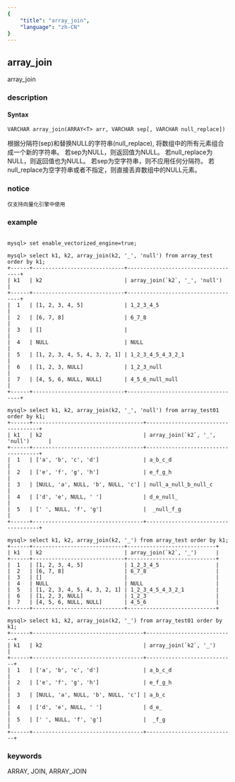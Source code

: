 ```yaml
---
{
    "title": "array_join",
    "language": "zh-CN"
}
---
```


<!-- 
Licensed to the Apache Software Foundation (ASF) under one
or more contributor license agreements.  See the NOTICE file
distributed with this work for additional information
regarding copyright ownership.  The ASF licenses this file
to you under the Apache License, Version 2.0 (the
"License"); you may not use this file except in compliance
with the License.  You may obtain a copy of the License at

  http://www.apache.org/licenses/LICENSE-2.0

Unless required by applicable law or agreed to in writing,
software distributed under the License is distributed on an
"AS IS" BASIS, WITHOUT WARRANTIES OR CONDITIONS OF ANY
KIND, either express or implied.  See the License for the
specific language governing permissions and limitations
under the License.
-->

## array_join

<version since="1.2.0">

array_join

</version>

### description

#### Syntax

`VARCHAR array_join(ARRAY<T> arr, VARCHAR sep[, VARCHAR null_replace])`

根据分隔符(sep)和替换NULL的字符串(null_replace), 将数组中的所有元素组合成一个新的字符串。
若sep为NULL，则返回值为NULL。
若null_replace为NULL，则返回值也为NULL。
若sep为空字符串，则不应用任何分隔符。
若null_replace为空字符串或者不指定，则直接丢弃数组中的NULL元素。

### notice

`仅支持向量化引擎中使用`

### example

```

mysql> set enable_vectorized_engine=true;

mysql> select k1, k2, array_join(k2, '_', 'null') from array_test order by k1;
+------+-----------------------------+------------------------------------+
| k1   | k2                          | array_join(`k2`, '_', 'null')      |
+------+-----------------------------+------------------------------------+
|  1   | [1, 2, 3, 4, 5]             | 1_2_3_4_5                          |
|  2   | [6, 7, 8]                   | 6_7_8                              |
|  3   | []                          |                                    |
|  4   | NULL                        | NULL                               |
|  5   | [1, 2, 3, 4, 5, 4, 3, 2, 1] | 1_2_3_4_5_4_3_2_1                  |
|  6   | [1, 2, 3, NULL]             | 1_2_3_null                         |
|  7   | [4, 5, 6, NULL, NULL]       | 4_5_6_null_null                    |
+------+-----------------------------+------------------------------------+

mysql> select k1, k2, array_join(k2, '_', 'null') from array_test01 order by k1;
+------+-----------------------------------+------------------------------------+
| k1   | k2                                | array_join(`k2`, '_', 'null')      |
+------+-----------------------------------+------------------------------------+
|  1   | ['a', 'b', 'c', 'd']              | a_b_c_d                            |
|  2   | ['e', 'f', 'g', 'h']              | e_f_g_h                            |
|  3   | [NULL, 'a', NULL, 'b', NULL, 'c'] | null_a_null_b_null_c               |
|  4   | ['d', 'e', NULL, ' ']             | d_e_null_                          |
|  5   | [' ', NULL, 'f', 'g']             |  _null_f_g                         |
+------+-----------------------------------+------------------------------------+

mysql> select k1, k2, array_join(k2, '_') from array_test order by k1;
+------+-----------------------------+----------------------------+
| k1   | k2                          | array_join(`k2`, '_')      |
+------+-----------------------------+----------------------------+
|  1   | [1, 2, 3, 4, 5]             | 1_2_3_4_5                  |
|  2   | [6, 7, 8]                   | 6_7_8                      |
|  3   | []                          |                            |
|  4   | NULL                        | NULL                       |
|  5   | [1, 2, 3, 4, 5, 4, 3, 2, 1] | 1_2_3_4_5_4_3_2_1          |
|  6   | [1, 2, 3, NULL]             | 1_2_3                      |
|  7   | [4, 5, 6, NULL, NULL]       | 4_5_6                      |
+------+-----------------------------+----------------------------+

mysql> select k1, k2, array_join(k2, '_') from array_test01 order by k1;
+------+-----------------------------------+----------------------------+
| k1   | k2                                | array_join(`k2`, '_')      |
+------+-----------------------------------+----------------------------+
|  1   | ['a', 'b', 'c', 'd']              | a_b_c_d                    |
|  2   | ['e', 'f', 'g', 'h']              | e_f_g_h                    |
|  3   | [NULL, 'a', NULL, 'b', NULL, 'c'] | a_b_c                      |
|  4   | ['d', 'e', NULL, ' ']             | d_e_                       |
|  5   | [' ', NULL, 'f', 'g']             |  _f_g                      |
+------+-----------------------------------+----------------------------+
```

### keywords

ARRAY, JOIN, ARRAY_JOIN
